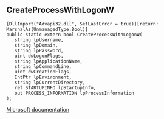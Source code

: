 ## CreateProcessWithLogonW

```
[DllImport("Advapi32.dll", SetLastError = true)][return: MarshalAs(UnmanagedType.Bool)]
public static extern bool CreateProcessWithLogonW(
   string lpUsername,
   string lpDomain,
   string lpPassword,
   uint dwLogonFlags,
   string lpApplicationName,
   string lpCommandLine,
   uint dwCreationFlags,
   IntPtr lpEnvironment,
   string lpCurrentDirectory,
   ref STARTUPINFO lpStartupInfo,
   out PROCESS_INFORMATION lpProcessInformation
);
```

[Microsoft documentation](https://docs.microsoft.com/en-us/windows/win32/api/processthreadsapi/nf-processthreadsapi-createprocesswithlogonw)

